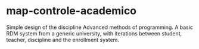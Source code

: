# map-controle-academico
Simple design of the discipline Advanced methods of programming. A basic RDM system from a generic university, with iterations between student, teacher, discipline and the enrollment system.
